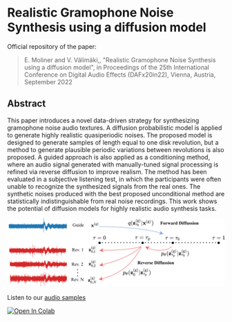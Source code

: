 # Realistic Gramophone Noise Synthesis using a diffusion model

Official repository of the paper:

> E. Moliner and V. Välimäki,, "Realistic Gramophone Noise Synthesis using a diffusion model", in Proceedings of the 25th International Conference on Digital Audio Effects (DAFx20in22), Vienna, Austria, September 2022


## Abstract
This paper introduces a novel data-driven strategy for synthesizing gramophone noise audio textures. A diffusion probabilistic model is applied to generate highly realistic quasiperiodic noises. The proposed model is designed to generate samples of length equal to one disk revolution, but a method to generate plausible periodic variations between revolutions is also proposed. A guided approach is also applied as a conditioning method, where an audio signal generated with manually-tuned signal processing is refined via reverse diffusion to improve realism. The method has been evaluated in a subjective listening test, in which the participants were often unable to recognize the synthesized signals from the real ones. The synthetic noises produced with the best proposed unconditional method are statistically indistinguishable from real noise recordings. This work shows the potential of diffusion models for highly realistic audio synthesis tasks.

<p align="center">
<img src="https://raw.githubusercontent.com/eloimoliner/gramophone_noise_synth/main/colab/guided_dffusion.png" alt="Sampling scheme"
width="700px"></p>

Listen to our [audio samples](http://research.spa.aalto.fi/publications/papers/dafx22-gramophone-synth/)

[![Open In Colab](https://colab.research.google.com/assets/colab-badge.svg)](https://colab.research.google.com/github/eloimoliner/gramophone_noise_synth/blob/main/colab/demo.ipynb)
